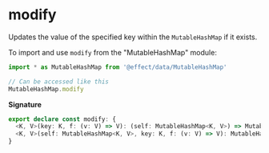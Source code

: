 # modify

Updates the value of the specified key within the `MutableHashMap` if it exists.

To import and use `modify` from the "MutableHashMap" module:

```ts
import * as MutableHashMap from '@effect/data/MutableHashMap'

// Can be accessed like this
MutableHashMap.modify
```

**Signature**

```ts
export declare const modify: {
  <K, V>(key: K, f: (v: V) => V): (self: MutableHashMap<K, V>) => MutableHashMap<K, V>
  <K, V>(self: MutableHashMap<K, V>, key: K, f: (v: V) => V): MutableHashMap<K, V>
}
```

